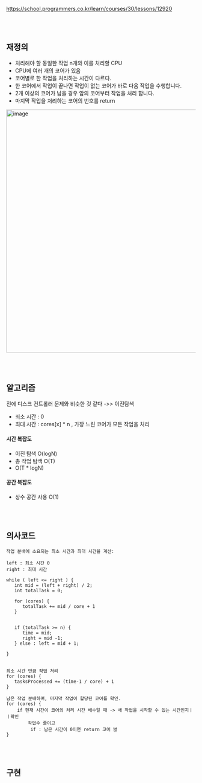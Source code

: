 https://school.programmers.co.kr/learn/courses/30/lessons/12920


<br><br>

## 재정의
- 처리해야 할 동일한 작업 n개와 이를 처리할 CPU
- CPU에 여러 개의 코어가 있음
- 코어별로 한 작업을 처리하는 시간이 다르다.
- 한 코어에서 작업이 끝나면 작업이 없는 코어가 바로 다음 작업을 수행합니다.
- 2개 이상의 코어가 남을 경우 앞의 코어부터 작업을 처리 합니다.
- 마지막 작업을 처리하는 코어의 번호를 return
<img width="644" alt="image" src="https://github.com/user-attachments/assets/477a97db-903c-4abd-bf62-e76324cc5f46">

<br><br>

## 알고리즘
전에 디스크 컨트롤러 문제와 비슷한 것 같다 ->> 이진탐색
- 죄소 시간 : 0
- 최대 시간 : cores[x] * n , 가장 느린 코어가 모든 작업을 처리


#### 시간 복잡도
- 이진 탐색 O(logN)
- 총 작업 탐색 O(T)
- O(T * logN)

#### 공간 복잡도
- 상수 공간 사용 O(1)


<br><br>
## 의사코드
```
작업 분배에 소요되는 최소 시간과 최대 시간을 계산:

left : 최소 시간 0
right : 최대 시간 

while ( left <= right ) {
   int mid = (left + right) / 2;
   int totalTask = 0;

   for (cores) {
      totalTask += mid / core + 1
   }


   if (totalTask >= n) {
      time = mid;
      right = mid -1;
   } else : left = mid + 1;

}


최소 시간 만큼 작업 처리
for (cores) {
   tasksProcessed += (time-1 / core) + 1
}  

남은 작업 분배하며, 마지막 작업이 할당된 코어를 확인.
for (cores) {
    if 현재 시간이 코어의 처리 시간 배수일 때 -> 새 작업을 시작할 수 있는 시간인지ㅣ ㅣ확인
        작업수 줄이고
         if : 남은 시간이 0이면 return 코어 벊
} 

```

<br><br>

## 구현
